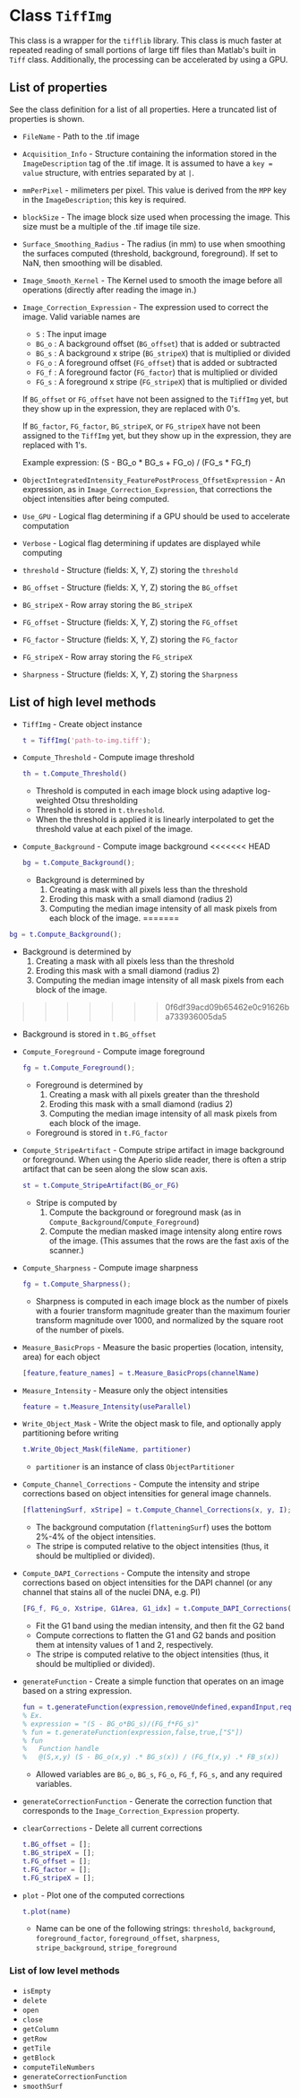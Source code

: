 # Class `TiffImg`
This class is a wrapper for the `tifflib` library. This class is much faster at repeated reading of small portions of large tiff files than Matlab's built in `Tiff` class. Additionally, the processing can be accelerated by using a GPU.

## List of properties
See the class definition for a list of all properties. Here a truncated list of properties is shown.
* `FileName` - Path to the .tif image
* `Acquisition_Info` - Structure containing the information stored in the `ImageDescription` tag of the .tif image. It is assumed to have a `key = value` structure, with entries separated by at `|`.
* `mmPerPixel` - milimeters per pixel. This value is derived from the `MPP` key in the `ImageDescription`; this key is required.
* `blockSize` - The image block size used when processing the image. This size must be a multiple of the .tif image tile size.
* `Surface_Smoothing_Radius` - The radius (in mm) to use when smoothing the surfaces computed (threshold, background, foreground). If set to NaN, then smoothing will be disabled.
* `Image_Smooth_Kernel` - The Kernel used to smooth the image before all operations (directly after reading the image in.)
* `Image_Correction_Expression` - The expression used to correct the image. Valid variable names are
  - `S` : The input image
  - `BG_o` : A background offset (`BG_offset`) that is added or subtracted
  - `BG_s` : A background x stripe (`BG_stripeX`) that is multiplied or divided
  - `FG_o` : A foreground offset (`FG_offset`) that is added or subtracted
  - `FG_f` : A foreground factor (`FG_factor`) that is multiplied or divided
  - `FG_s` : A foreground x stripe (`FG_stripeX`) that is multiplied or divided

  If `BG_offset` or `FG_offset` have not been assigned to the `TiffImg` yet, but they show up in the expression, they are replaced with 0's.

  If `BG_factor`, `FG_factor`, `BG_stripeX`, or `FG_stripeX` have not been assigned to the `TiffImg` yet, but they show up in the expression, they are replaced with 1's.

  Example expression:
        (S - BG_o * BG_s + FG_o) / (FG_s * FG_f)

* `ObjectIntegratedIntensity_FeaturePostProcess_OffsetExpression` - An expression, as in `Image_Correction_Expression`, that corrections the object intensities after being computed.
* `Use_GPU` - Logical flag determining if a GPU should be used to accelerate computation
* `Verbose` - Logical flag determining if updates are displayed while computing
* `threshold` - Structure (fields: X, Y, Z) storing the `threshold`
* `BG_offset` - Structure (fields: X, Y, Z) storing the `BG_offset`
* `BG_stripeX` - Row array storing the `BG_stripeX`
* `FG_offset` - Structure (fields: X, Y, Z) storing the `FG_offset`
* `FG_factor` - Structure (fields: X, Y, Z) storing the `FG_factor`
* `FG_stripeX` - Row array storing the `FG_stripeX`
* `Sharpness` - Structure (fields: X, Y, Z) storing the `Sharpness`


## List of high level methods
* `TiffImg` - Create object instance
  ```Matlab
  t = TiffImg('path-to-img.tiff');
  ```

* `Compute_Threshold` - Compute image threshold
  ```Matlab
  th = t.Compute_Threshold()
  ```
    - Threshold is computed in each image block using adaptive log-weighted Otsu thresholding
    - Threshold is stored in `t.threshold`.
    - When the threshold is applied it is linearly interpolated to get the threshold value at each pixel of the image.


* `Compute_Background` - Compute image background
<<<<<<< HEAD
  ```Matlab
  bg = t.Compute_Background();
  ```
  - Background is determined by
    1. Creating a mask with all pixels less than the threshold
    2. Eroding this mask with a small diamond (radius 2)
    3. Computing the median image intensity of all mask pixels from each block of the image.
=======
```Matlab
bg = t.Compute_Background();
```
  - Background is determined by
      1. Creating a mask with all pixels less than the threshold
      2. Eroding this mask with a small diamond (radius 2)
      3. Computing the median image intensity of all mask pixels from each block of the image.
>>>>>>> 0f6df39acd09b65462e0c91626ba733936005da5
  - Background is stored in `t.BG_offset`


* `Compute_Foreground` - Compute image foreground
  ```Matlab
  fg = t.Compute_Foreground();
  ```
  - Foreground is determined by
    1. Creating a mask with all pixels greater than the threshold
    2. Eroding this mask with a small diamond (radius 2)
    3. Computing the median image intensity of all mask pixels from each block of the image.
  - Foreground is stored in `t.FG_factor`


* `Compute_StripeArtifact` - Compute stripe artifact in image background or foreground. When using the Aperio slide reader, there is often a strip artifact that can be seen along the slow scan axis.
  ```Matlab
  st = t.Compute_StripeArtifact(BG_or_FG)
  ```
  - Stripe is computed by
    1. Compute the background or foreground mask (as in `Compute_Background`/`Compute_Foreground`)
    2. Compute the median masked image intensity along entire rows of the image. (This assumes that the rows are the fast axis of the scanner.)


* `Compute_Sharpness` - Compute image sharpness
  ```Matlab
  fg = t.Compute_Sharpness();
  ```
  - Sharpness is computed in each image block as the number of pixels with a fourier transform magnitude greater than the maximum fourier transform magnitude over 1000, and normalized by the square root of the number of pixels.


* `Measure_BasicProps` - Measure the basic properties (location, intensity, area) for each object
  ```Matlab
  [feature,feature_names] = t.Measure_BasicProps(channelName)
  ```


* `Measure_Intensity` - Measure only the object intensities
  ```Matlab
  feature = t.Measure_Intensity(useParallel)
  ```


* `Write_Object_Mask` - Write the object mask to file, and optionally apply partitioning before writing
  ```Matlab
  t.Write_Object_Mask(fileName, partitioner)
  ```
  - `partitioner` is an instance of class `ObjectPartitioner`


* `Compute_Channel_Corrections` - Compute the intensity and stripe corrections based on object intensities for general image channels.
  ```Matlab
  [flatteningSurf, xStripe] = t.Compute_Channel_Corrections(x, y, I);
  ```
  - The background computation (`flatteningSurf`) uses the bottom 2%-4% of the object intensities.
  - The stripe is computed relative to the object intensities (thus, it should be multiplied or divided).


* `Compute_DAPI_Corrections` - Compute the intensity and strope corrections based on object intensities for the DAPI channel (or any channel that stains all of the nuclei DNA, e.g. PI)
  ```Matlab
  [FG_f, FG_o, Xstripe, G1Area, G1_idx] = t.Compute_DAPI_Corrections(x,y,I,A)
  ```
  - Fit the G1 band using the median intensity, and then fit the G2 band
  - Compute corrections to flatten the G1 and G2 bands and position them at intensity values of 1 and 2, respectively.
  - The stripe is computed relative to the object intensities (thus, it should be multiplied or divided).


* `generateFunction` - Create a simple function that operates on an image based on a string expression.
  ```Matlab
  fun = t.generateFunction(expression,removeUndefined,expandInput,requiredVars)
  % Ex.
  % expression = "(S - BG_o*BG_s)/(FG_f*FG_s)"
  % fun = t.generateFunction(expression,false,true,["S"])
  % fun
  %   Function handle
  %   @(S,x,y) (S - BG_o(x,y) .* BG_s(x)) / (FG_f(x,y) .* FB_s(x))
  ```
  - Allowed variables are `BG_o`, `BG_s`, `FG_o`, `FG_f`, `FG_s`, and any required variables.


* `generateCorrectionFunction` - Generate the correction function that corresponds to the `Image_Correction_Expression` property.


* `clearCorrections` - Delete all current corrections
  ```Matlab
  t.BG_offset = [];
  t.BG_stripeX = [];
  t.FG_offset = [];
  t.FG_factor = [];
  t.FG_stripeX = [];
  ```

* `plot` - Plot one of the computed corrections
  ```Matlab
  t.plot(name)
  ```
  - Name can be one of the following strings: `threshold`, `background`, `foreground_factor`, `foreground_offset`, `sharpness`, `stripe_background`, `stripe_foreground`

### List of low level methods
* `isEmpty`
* `delete`
* `open`
* `close`
* `getColumn`
* `getRow`
* `getTile`
* `getBlock`
* `computeTileNumbers`
* `generateCorrectionFunction`
* `smoothSurf`
